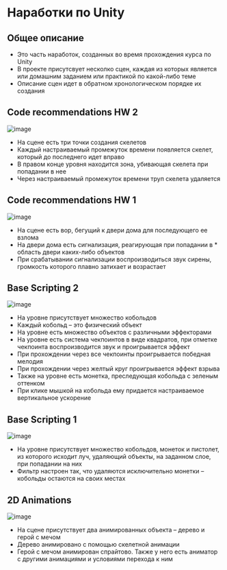 # Наработки по Unity
## Общее описание
* Это часть наработок, созданных во время прохождения курса по Unity
* В проекте присутсвует несколко сцен, каждая из которых является или домашним заданием или практикой по какой-либо теме
* Описание сцен идет в обратном хронологическом порядке их создания

## Code recommendations HW 2
![image](https://drive.google.com/uc?export=view&id=1UPohCvyUzXUOHZc_FT-jjb8Cz4hS7vul)
* На сцене есть три точки создания скелетов
* Каждый настраиваемый промежуток времени появляется скелет, который до последнего идет вправо
* В правом конце уровня находится зона, убивающая скелета при попадании в нее
* Через настраиваемый промежуток времени труп скелета удаляется


## Code recommendations HW 1
![image](https://drive.google.com/uc?export=view&id=1yfmCNStIhqglhteoSN-QnyOkqLFMTiRU)
* На сцене есть вор, бегущий к двери дома для последующего ее взлома
* На двери дома есть сигнализация, реагирующая при попадании в * область двери каких-либо объектов
* При срабатывании сигнализации воспроизводиться звук сирены, громкость которого плавно затихает и возрастает

## Base Scripting 2
![image](https://drive.google.com/uc?export=view&id=17Z4-KyaArfrqx2cXjnMtlD_Sxp5vrjJh)
* На уровне присутствует множество кобольдов
* Каждый кобольд – это физический объект
* На уровне есть множество объектов с различными эффекторами
* На уровне есть система чекпоинтов в виде квадратов, при отметке чекпоинта воспроизводится звук и проигрывается эффект
* При прохождении через все чекпоинты проигрывается победная мелодия
* При прохождении через желтый круг проигрывается эффект взрыва
* Также на уровне есть монетка, преследующая кобольда с зеленым оттенком 
* При клике мышкой на кобольда ему придается настраиваемое вертикальное ускорение 

## Base Scripting 1
![image](https://drive.google.com/uc?export=view&id=1LZbCdDVxSIFZuJip7IZk5d3r3-U4-5M6)
* На уровне присутствует множество кобольдов, монеток и пистолет, из которого исходит луч, удаляющий объекты, на заданном слое, при попадании на них
* Фильтр настроен так, что удаляются исключительно монетки – кобольды остаются на своих местах



## 2D Animations
![image](https://drive.google.com/uc?export=view&id=1su2UQK59X2637xtx1fNdgKHKRKIvJWPm)
* На сцене присутствует два анимированных объекта – дерево и герой с мечом
* Дерево анимировано с помощью скелетной анимации
* Герой с мечом анимирован спрайтово. Также у него есть аниматор с другими анимациями и условиями перехода к ним
